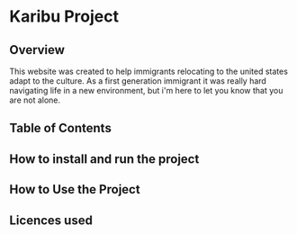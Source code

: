 # Karibu Project 
## Overview 
This website was created to help immigrants relocating to the united states adapt to the culture. As a first generation immigrant it was really hard navigating life in a new environment, but i'm here to let you know that you are not alone. 
## Table of Contents
## How to install and run the project 
## How to Use the Project 
## Licences used
